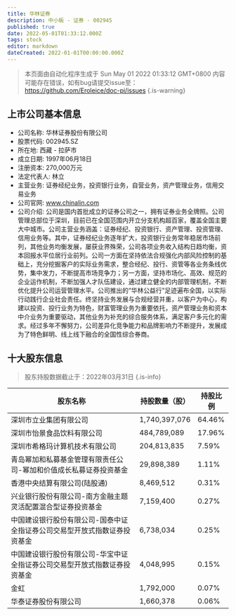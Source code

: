 ```yaml
---
title: 华林证券
description: 中小板 - 证券 - 002945
published: true
date: 2022-05-01T01:33:12.000Z
tags: stock
editor: markdown
dateCreated: 2022-01-01T00:00:00.000Z
---
```


> 本页面由自动化程序生成于 Sun May 01 2022 01:33:12 GMT+0800
> 内容可能存在错误，如有bug请提交issue至：https://github.com/Eroleice/doc-pi/issues
{.is-warning}

## 上市公司基本信息
- 公司名称: 华林证券股份有限公司
- 股票代码: 002945.SZ
- 所在地: 西藏 - 拉萨市
- 成立日期: 1997年06月18日
- 注册资本: 270,000万元
- 法定代表人: 林立
- 主营业务: 证券经纪业务，投资银行业务，自营业务，资产管理业务，信用交易业务
- 公司官网: www.chinalin.com
- 公司介绍: 公司是国内首批成立的证券公司之一，拥有证券业务全牌照。公司管理总部位于深圳，目前已在全国范围内开立分支机构超百家，覆盖全国主要大中城市。公司主营业务涵盖：证券经纪、投资银行、资产管理、投资管理、信用业务等。其中，证券经纪业务逐年扩大，投资银行业务常年稳居市场前列，其他业务均衡发展，屡获业界殊荣，公司各项业务收入结构日趋均衡，资本回报水平位居行业前列。公司一方面在坚持依法合规强化内部风险控制的基础上，充分挖掘客户的实际业务需求，整合经纪、投行、资管等各业务条线优势，集中发力，不断提高市场竞争力；另一方面，坚持市场化、高效、规范的企业运作机制，不断加强人才队伍建设，通过建立健全的内部管理机制，不断优化提升公司运营管理水平。公司推出的“华林公益行”足迹遍布全国，以实际行动践行企业社会责任。终坚持业务发展与合规经营并重，以客户为中心，构建以投资、投行业务为特色，财富管理业务为重要依托，资产管理业务和资本中介业务为重要驱动，其他业务为补充的综合服务体系，满足客户多元化的需求。经过多年不懈努力，公司差异化竞争能力和品牌影响力不断提升，发展成为了特色鲜明、线上线下融合的全国性综合券商。


## 十大股东信息
> 股东持股数据截止于：2022年03月31日
{.is-info}

| 股东名称 | 持股数量（股） | 持股比例 |
| --- | --- | --- |
| 深圳市立业集团有限公司 | 1,740,397,076 | 64.46% |
| 深圳市怡景食品饮料有限公司 | 484,789,089 | 17.96% |
| 深圳市希格玛计算机技术有限公司 | 204,813,835 | 7.59% |
| 青岛幂加和私募基金管理有限责任公司-幂加和价值成长私募证券投资基金 | 29,898,389 | 1.11% |
| 香港中央结算有限公司(陆股通) | 8,469,512 | 0.31% |
| 兴业银行股份有限公司-南方金融主题灵活配置混合型证券投资基金 | 7,159,400 | 0.27% |
| 中国建设银行股份有限公司-国泰中证全指证券公司交易型开放式指数证券投资基金 | 6,738,034 | 0.25% |
| 中国建设银行股份有限公司-华宝中证全指证券公司交易型开放式指数证券投资基金 | 4,048,995 | 0.15% |
| 金虹 | 1,792,000 | 0.07% |
| 华泰证券股份有限公司 | 1,660,378 | 0.06% |




